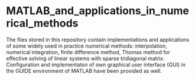# MATLAB_and_applications_in_numerical_methods

The files stored in this repository contain implementations and
applications of some widely used in practice numerical methods: 
interpolation, numerical integration, finite difference method,
Thomas method for effective solving of linear systems with sparse
tridiagonal matrix. Configuration and implementaton of own graphical 
user interface (GUI) in the GUIDE environment of MATLAB have been 
provided as well.

